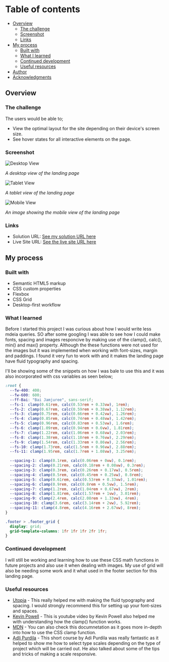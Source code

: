 # Table of contents

- [Overview](#overview)
  - [The challenge](#the-challenge)
  - [Screenshot](#screenshot)
  - [Links](#links)
- [My process](#my-process)
  - [Built with](#built-with)
  - [What I learned](#what-i-learned)
  - [Continued development](#continued-development)
  - [Useful resources](#useful-resources)
- [Author](#author)
- [Acknowledgments](#acknowledgments)

## Overview

### The challenge

The users would be able to;

- View the optimal layout for the site depending on their device's screen size.
- See hover states for all interactive elements on the page.

### Screenshot

![Desktop View](screenshots/desktop-view.jpeg)

_A desktop view of the landing page_

![Tablet View](screenshots/tablet-view.jpeg)

_A tablet view of the landing page_

![Mobile View](screenshots/mobile-view.jpeg)

_An image showing the mobile view of the landing page_

### Links

- Solution URL: [See my solution URL here](https://github.com/salutDami/Clipboard-Landing-page)
- Live Site URL: [See the live site URL here](https://salutdami.github.io/Clipboard-Landing-page/)

## My process

### Built with

- Semantic HTML5 markup
- CSS custom properties
- Flexbox
- CSS Grid
- Desktop-first workflow

### What I learned

Before I started this project I was curious about how I would write less mdeia queries. SO after some googling I was able to see how I could make fonts, spacing and images responcive by making use of the clamp(), calc(), min() and max() property. Although the these functions were not used for the images but it was implemented when working with font-sizes, margin and paddings. I found it very fun to work with and it makes the landing page have fluid typography and spacing.

I'll be showing some of the snippets on how I was bale to use this and it was also incorporated with css variables as seen below;

```css
:root {
  --fw-400: 400;
  --fw-600: 600;
  --ff-Bai: "Bai Jamjuree", sans-serif;
  --fs-1: clamp(0.61rem, calc(0.53rem + 0.33vw), 1rem);
  --fs-2: clamp(0.67rem, calc(0.59rem + 0.38vw), 1.12rem);
  --fs-3: clamp(0.75rem, calc(0.66rem + 0.42vw), 1.26rem);
  --fs-4: clamp(0.85rem, calc(0.74rem + 0.48vw), 1.42rem);
  --fs-5: clamp(0.96rem, calc(0.83rem + 0.53vw), 1.6rem);
  --fs-6: clamp(1.09rem, calc(0.94rem + 0.6vw), 1.81rem);
  --fs-7: clamp(1.22rem, calc(1.06rem + 0.68vw), 2.03rem);
  --fs-8: clamp(1.38rem, calc(1.18rem + 0.76vw), 2.29rem);
  --fs-9: clamp(1.54rem, calc(1.33rem + 0.86vw), 2.56rem);
  --fs-10: clamp(1.73rem, calc(1.5rem + 0.96vw), 2.88rem);
  --fs-11: clamp(1.95rem, calc(1.7rem + 1.08vw), 3.25rem);

  --spacing-1: clamp(0.1rem, calc(0.06rem + 0vw), 0.1rem);
  --spacing-2: clamp(0.21rem, calc(0.18rem + 0.08vw), 0.3rem);
  --spacing-3: clamp(0.3rem, calc(0.26rem + 0.17vw), 0.5rem);
  --spacing-4: clamp(0.5rem, calc(0.45rem + 0.25vw), 0.8rem);
  --spacing-5: clamp(0.61rem, calc(0.53rem + 0.33vw), 1.01rem);
  --spacing-6: clamp(0.9rem, calc(0.8rem + 0.5vw), 1.5rem);
  --spacing-7: clamp(1.2rem, calc(1.04rem + 0.67vw), 2rem);
  --spacing-8: clamp(1.81rem, calc(1.57rem + 1vw), 3.01rem);
  --spacing-9: clamp(2.4rem, calc(2.08rem + 1.33vw), 4rem);
  --spacing-10: clamp(3.6rem, calc(3.14rem + 2vw), 5.92rem);
  --spacing-11: clamp(4.8rem, calc(4.16rem + 2.67vw), 8rem);
}

.footer > .footer_grid {
  display: grid;
  grid-template-columns: 1fr 1fr 1fr 2fr 1fr;
}
```

### Continued development

I will still be working and learning how to use these CSS math functions in future projects and also use it when dealing with images. My use of grid will also be needing some work and it what used in the footer section for this landing page.

### Useful resources

- [Utopia](https://utopia.fyi/) - This really helped me with making the fluid typography and spacing. I would strongly recommend this for setting up your font-sizes and spaces.
- [Kevin Powell](https://www.youtube.com/watch?v=wARbgs5Fmuw&t=11s) - This is youtube video by Kevin Powell also helped me with understanding how the clamp() function works.
- [MDN](https://developer.mozilla.org/en-US/docs/Web/CSS/clamp) - You can also check this documnetation as it goes more in-depth into how to use the CSS clamp function.
- [Adli Purdila](https://webdesign.tutsplus.com/courses/a-beginners-guide-to-using-typographic-scales?utm_campaign=yt_tutsplus_SZYx4Jo5S3M&utm_medium=referral&utm_source=youtube.com&utm_content=description) - This short course by Adi Purdila was really fantastic as it helped to show me how to select type scales depending on the type of project which will be carried out. He also talked about some of the tips and tricks of making a scale responsive.
